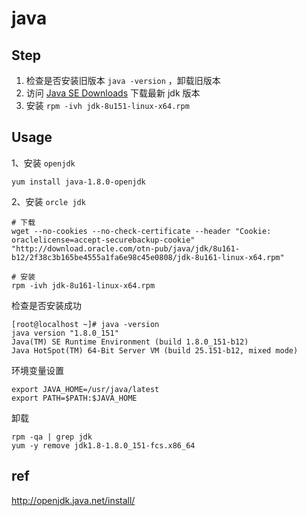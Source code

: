 # java

## Step
1. 检查是否安装旧版本 ` java -version ` ，卸载旧版本
2. 访问 [Java SE Downloads](http://www.oracle.com/technetwork/java/javase/downloads/index.html) 下载最新 jdk 版本
3. 安装 `rpm -ivh jdk-8u151-linux-x64.rpm`

## Usage

1、安装 `openjdk`

```
yum install java-1.8.0-openjdk
```

2、安装 `orcle jdk`

``` 
# 下载
wget --no-cookies --no-check-certificate --header "Cookie: oraclelicense=accept-securebackup-cookie" "http://download.oracle.com/otn-pub/java/jdk/8u161-b12/2f38c3b165be4555a1fa6e98c45e0808/jdk-8u161-linux-x64.rpm" 

# 安装
rpm -ivh jdk-8u161-linux-x64.rpm
```

检查是否安装成功

```
[root@localhost ~]# java -version
java version "1.8.0_151"
Java(TM) SE Runtime Environment (build 1.8.0_151-b12)
Java HotSpot(TM) 64-Bit Server VM (build 25.151-b12, mixed mode)
```

环境变量设置

```
export JAVA_HOME=/usr/java/latest
export PATH=$PATH:$JAVA_HOME
```

卸载

```
rpm -qa | grep jdk
yum -y remove jdk1.8-1.8.0_151-fcs.x86_64 
```

## ref
http://openjdk.java.net/install/


